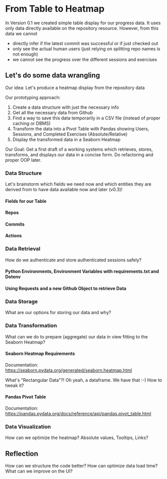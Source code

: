 # From Table to Heatmap

In Version 0.1 we created simple table display for our progress data. It uses only data directly available on the repository resource. However, from this data we cannot

- directly infer if the latest commit was successful or if just checked out
- only see the actual human users (just relying on splitting repo names is not enough)
- we cannot see the progress over the different sessions and exercises

## Let's do some data wrangling

Our idea: Let's produce a heatmap display from the repository data

Our prototyping approach:

1. Create a data structure with just the necessary info 
2. Get all the necessary data from Github   
3. Find a way to save this data temporarily in a CSV file (instead of proper caching or DBMS)
4. Transform the data into a Pivot Table with Pandas showing Users, Sessions, and Completed Exercises (Absolute/Relative)
5. Display the transformed data in a Seaborn Heatmap

Our Goal: Get a first draft of a working systems which retrieves, stores, transforms, and displays our data in a concise form. Do refactoring and proper OOP later.

### Data Structure

Let's brainstorm which fields we need now and which entities they are derived from to have data available now and later (v0.3)! 

#### Fields for our Table

#### Repos

#### Commits

#### Actions


### Data Retrieval

How do we authenticate and store authenticated sessions safely?

#### Python Environments, Environment Variables with requirements.txt and Dotenv

#### Using Requests and a new Github Object to retrieve Data


### Data Storage

What are our options for storing our data and why?

### Data Transformation

What can we do to prepare (aggregate) our data in view fitting to the Seaborn Heatmap?


#### Seaborn Heatmap Requirements

Documentation: https://seaborn.pydata.org/generated/seaborn.heatmap.html

What's "Rectangular Data"?! Oh yeah, a dataframe. We have that :-) How to tweak it? 


#### Pandas Pivot Table

Documentation: https://pandas.pydata.org/docs/reference/api/pandas.pivot_table.html



### Data Visualization

How can we optimize the heatmap? Absolute values, Tooltips, Links? 


## Reflection

How can we structure the code better?
How can optimize data load time?
What can we improve on the UI?





